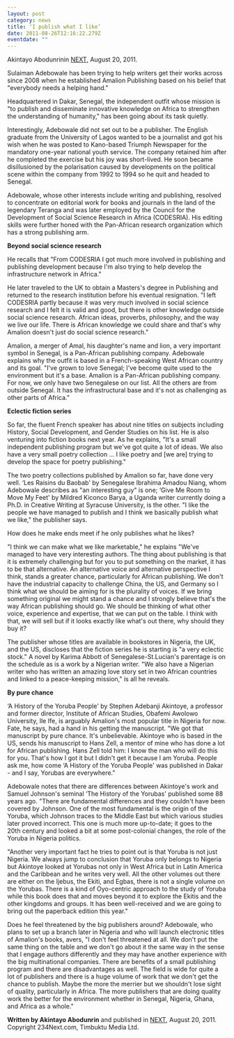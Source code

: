 ```yaml
---
layout: post
category: news
title: ‘I publish what I like’
date: 2011-08-26T12:16:22.279Z
eventdate: ""
---
```

Akintayo Abodunrinin [NEXT](http://234next.com/csp/cms/sites/Next/ArtsandCulture/5739321-147/story.csp "I Publish What I Like"), August 20, 2011.

Sulaiman Adebowale has been trying to help writers get their works across since 2008 when he established Amalion Publishing based on his belief that "everybody needs a helping hand."

Headquartered in Dakar, Senegal, the independent outfit whose mission is "to publish and disseminate innovative knowledge on Africa to strengthen the understanding of humanity," has been going about its task quietly.

Interestingly, Adebowale did not set out to be a publisher. The English graduate from the University of Lagos wanted to be a journalist and got his wish when he was posted to Kano-based Triumph Newspaper for the mandatory one-year national youth service. The company retained him after he completed the exercise but his joy was short-lived. He soon became disillusioned by the polarisation caused by developments on the political scene within the company from 1992 to 1994 so he quit and headed to Senegal.

Adebowale, whose other interests include writing and publishing, resolved to concentrate on editorial work for books and journals in the land of the legendary Teranga and was later employed by the Council for the Development of Social Science Research in Africa (CODESRIA). His editing skills were further honed with the Pan-African research organization which has a strong publishing arm.

**Beyond social science research**

He recalls that "From CODESRIA I got much more involved in publishing and publishing development because I'm also trying to help develop the infrastructure network in Africa."

He later traveled to the UK to obtain a Masters's degree in Publishing and returned to the research institution before his eventual resignation. "I left CODESRIA partly because it was very much involved in social science research and I felt it is valid and good, but there is other knowledge outside social science research. African ideas, proverbs, philosophy, and the way we live our life. There is African knowledge we could share and that's why Amalion doesn't just do social science research."

Amalion, a merger of Amal, his daughter's name and lion, a very important symbol in Senegal, is a Pan-African publishing company. Adebowale explains why the outfit is based in a French-speaking West African country and its goal. "I've grown to love Senegal; I've become quite used to the environment but it's a base. Amalion is a Pan-African publishing company. For now, we only have two Senegalese on our list. All the others are from outside Senegal. It has the infrastructural base and it's not as challenging as other parts of Africa."

**Eclectic fiction series**

So far, the fluent French speaker has about nine titles on subjects including History, Social Development, and Gender Studies on his list. He is also venturing into fiction books next year. As he explains, "It's a small independent publishing program but we've got quite a lot of ideas. We also have a very small poetry collection ... I like poetry and \[we are] trying to develop the space for poetry publishing."

The two poetry collections published by Amalion so far, have done very well. ‘Les Raisins du Baobab' by Senegalese Ibrahima Amadou Niang, whom Adebowale describes as "an interesting guy" is one; ‘Give Me Room to Move My Feet' by Mildred Kiconco Barya, a Uganda writer currently doing a Ph.D. in Creative Writing at Syracuse University, is the other. "I like the people we have managed to publish and I think we basically publish what we like," the publisher says.

How does he make ends meet if he only publishes what he likes?

"I think we can make what we like marketable," he explains "We've managed to have very interesting authors. The thing about publishing is that it is extremely challenging but for you to put something on the market, it has to be that alternative. An alternative voice and alternative perspective I think, stands a greater chance, particularly for African publishing. We don't have the industrial capacity to challenge China, the US, and Germany so I think what we should be aiming for is the plurality of voices. If we bring something original we might stand a chance and I strongly believe that's the way African publishing should go. We should be thinking of what other voice, experience and expertise, that we can put on the table. I think with that, we will sell but if it looks exactly like what's out there, why should they buy it?

The publisher whose titles are available in bookstores in Nigeria, the UK, and the US, discloses that the fiction series he is starting is "a very eclectic stock." A novel by Karima Abbott of Senegalese-St.Lucian's parentage is on the schedule as is a work by a Nigerian writer. "We also have a Nigerian writer who has written an amazing love story set in two African countries and linked to a peace-keeping mission," is all he reveals.

**By pure chance**

‘A History of the Yoruba People' by Stephen Adebanji Akintoye, a professor and former director, Institute of African Studies, Obafemi Awolowo University, Ile Ife, is arguably Amalion's most popular title in Nigeria for now. Fate, he says, had a hand in his getting the manuscript. "We got that manuscript by pure chance. It's unbelievable. Akintoye who is based in the US, sends his manuscript to Hans Zell, a mentor of mine who has done a lot for African publishing. Hans Zell told him: I know the man who will do this for you. That's how I got it but I didn't get it because I am Yoruba. People ask me, how come ‘A History of the Yoruba People' was published in Dakar - and I say, Yorubas are everywhere."

Adebowale notes that there are differences between Akintoye's work and Samuel Johnson's seminal ‘The History of the Yorubas' published some 88 years ago. "There are fundamental differences and they couldn't have been covered by Johnson. One of the most fundamental is the origin of the Yoruba, which Johnson traces to the Middle East but which various studies later proved incorrect. This one is much more up-to-date; it goes to the 20th century and looked a bit at some post-colonial changes, the role of the Yoruba in Nigeria politics.

"Another very important fact he tries to point out is that Yoruba is not just Nigeria. We always jump to conclusion that Yoruba only belongs to Nigeria but Akintoye looked at Yorubas not only in West Africa but in Latin America and the Caribbean and he writes very well. All the other volumes out there are either on the Ijebus, the Ekiti, and Egbas, there is not a single volume on the Yorubas. There is a kind of Oyo-centric approach to the study of Yoruba while this book does that and moves beyond it to explore the Ekitis and the other kingdoms and groups. It has been well-received and we are going to bring out the paperback edition this year."

Does he feel threatened by the big publishers around? Adebowale, who plans to set up a branch later in Nigeria and who will launch electronic titles of Amalion's books, avers, "I don't feel threatened at all. We don't put the same thing on the table and we don't go about it the same way in the sense that I engage authors differently and they may have another experience with the big multinational companies. There are benefits of a small publishing program and there are disadvantages as well. The field is wide for quite a lot of publishers and there is a huge volume of work that we don't get the chance to publish. Maybe the more the merrier but we shouldn't lose sight of quality, particularly in Africa. The more publishers that are doing quality work the better for the environment whether in Senegal, Nigeria, Ghana, and Africa as a whole."

**Written by Akintayo Abodunrin** and published in [NEXT](http://234next.com/csp/cms/sites/Next/ArtsandCulture/5739321-147/story.csp "I Publish What I Like"), August 20, 2011. Copyright 234Next.com, Timbuktu Media Ltd.